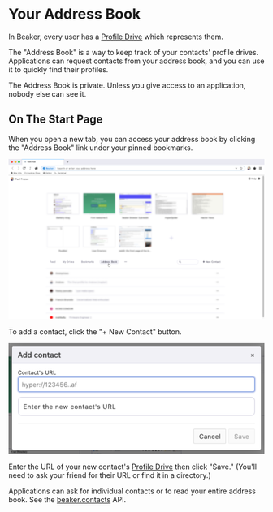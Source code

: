 # Your Address Book

In Beaker, every user has a [Profile Drive](your-profile-drive.md) which represents them.

The "Address Book" is a way to keep track of your contacts' profile drives. Applications can request contacts from your address book, and you can use it to quickly find their profiles.

The Address Book is private. Unless you give access to an application, nobody else can see it.

## On The Start Page

When you open a new tab, you can access your address book by clicking the "Address Book" link under your pinned bookmarks.

![](../.gitbook/assets/start-page-address-book.png)

To add a contact, click the "+ New Contact" button.

![](../.gitbook/assets/add-contact-dialog.png)

Enter the URL of your new contact's [Profile Drive](your-profile-drive.md) then click "Save." \(You'll need to ask your friend for their URL or find it in a directory.\)

Applications can ask for individual contacts or to read your entire address book. See the [beaker.contacts](../apis/beaker.contacts.md) API.

